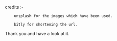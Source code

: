
credits :-
     
        unsplash for the images which have been used.
        
        bitly for shortening the url.
        
Thank you and have a look at it.        
